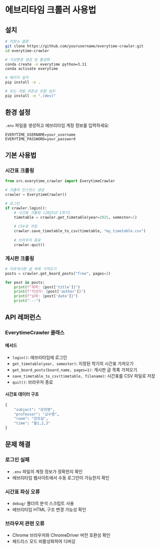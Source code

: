 # 에브리타임 크롤러 사용법

## 설치

```bash
# 저장소 클론
git clone https://github.com/yourusername/everytime-crawler.git
cd everytime-crawler

# 가상환경 생성 및 활성화
conda create -n everytime python=3.11
conda activate everytime

# 패키지 설치
pip install -e .

# 또는 개발 의존성 포함 설치
pip install -e ".[dev]"
```

## 환경 설정

`.env` 파일을 생성하고 에브리타임 계정 정보를 입력하세요:

```env
EVERYTIME_USERNAME=your_username
EVERYTIME_PASSWORD=your_password
```

## 기본 사용법

### 시간표 크롤링

```python
from src.everytime_crawler import EverytimeCrawler

# 크롤러 인스턴스 생성
crawler = EverytimeCrawler()

# 로그인
if crawler.login():
    # 시간표 크롤링 (2025년 1학기)
    timetable = crawler.get_timetable(year=2025, semester=1)
    
    # CSV로 저장
    crawler.save_timetable_to_csv(timetable, "my_timetable.csv")
    
    # 브라우저 종료
    crawler.quit()
```

### 게시판 크롤링

```python
# 자유게시판 글 목록 가져오기
posts = crawler.get_board_posts("free", pages=3)

for post in posts:
    print(f"제목: {post['title']}")
    print(f"작성자: {post['author']}")
    print(f"날짜: {post['date']}")
    print("---")
```

## API 레퍼런스

### EverytimeCrawler 클래스

#### 메서드

- `login()`: 에브리타임에 로그인
- `get_timetable(year, semester)`: 지정된 학기의 시간표 가져오기
- `get_board_posts(board_name, pages=1)`: 게시판 글 목록 가져오기
- `save_timetable_to_csv(timetable, filename)`: 시간표를 CSV 파일로 저장
- `quit()`: 브라우저 종료

#### 시간표 데이터 구조

```python
{
    "subject": "강의명",
    "professor": "교수명", 
    "room": "강의실",
    "time": "월1,2,3"
}
```

## 문제 해결

### 로그인 실패
- `.env` 파일의 계정 정보가 정확한지 확인
- 에브리타임 웹사이트에서 수동 로그인이 가능한지 확인

### 시간표 파싱 오류
- `debug/` 폴더의 분석 스크립트 사용
- 에브리타임 HTML 구조 변경 가능성 확인

### 브라우저 관련 오류
- Chrome 브라우저와 ChromeDriver 버전 호환성 확인
- 헤드리스 모드 비활성화하여 디버깅
